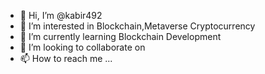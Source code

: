 - 👋 Hi, I’m @kabir492
- 👀 I’m interested in Blockchain,Metaverse Cryptocurrency
- 🌱 I’m currently learning Blockchain Development
- 💞️ I’m looking to collaborate on
- 📫 How to reach me ...

<!---
kabir492/kabir492 is a ✨ special ✨ repository because its `README.md` (this file) appears on your GitHub profile.
You can click the Preview link to take a look at your changes.
--->
